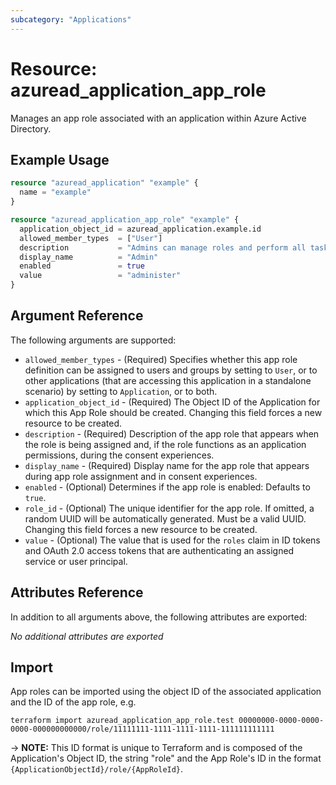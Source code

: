 ```yaml
---
subcategory: "Applications"
---
```


# Resource: azuread_application_app_role

Manages an app role associated with an application within Azure Active Directory.

## Example Usage

```terraform
resource "azuread_application" "example" {
  name = "example"
}

resource "azuread_application_app_role" "example" {
  application_object_id = azuread_application.example.id
  allowed_member_types  = ["User"]
  description           = "Admins can manage roles and perform all task actions"
  display_name          = "Admin"
  enabled               = true
  value                 = "administer"
}
```

## Argument Reference

The following arguments are supported:

* `allowed_member_types` - (Required) Specifies whether this app role definition can be assigned to users and groups by setting to `User`, or to other applications (that are accessing this application in a standalone scenario) by setting to `Application`, or to both.
* `application_object_id` - (Required) The Object ID of the Application for which this App Role should be created. Changing this field forces a new resource to be created.
* `description` - (Required) Description of the app role that appears when the role is being assigned and, if the role functions as an application permissions, during the consent experiences.
* `display_name` - (Required) Display name for the app role that appears during app role assignment and in consent experiences.
* `enabled` - (Optional) Determines if the app role is enabled: Defaults to `true`.
* `role_id` - (Optional) The unique identifier for the app role. If omitted, a random UUID will be automatically generated. Must be a valid UUID. Changing this field forces a new resource to be created.
* `value` - (Optional) The value that is used for the `roles` claim in ID tokens and OAuth 2.0 access tokens that are authenticating an assigned service or user principal.

## Attributes Reference

In addition to all arguments above, the following attributes are exported:

*No additional attributes are exported*

## Import

App roles can be imported using the object ID of the associated application and the ID of the app role, e.g.

```shell
terraform import azuread_application_app_role.test 00000000-0000-0000-0000-000000000000/role/11111111-1111-1111-1111-111111111111
```

-> **NOTE:** This ID format is unique to Terraform and is composed of the Application's Object ID, the string "role" and the App Role's ID in the format `{ApplicationObjectId}/role/{AppRoleId}`.
